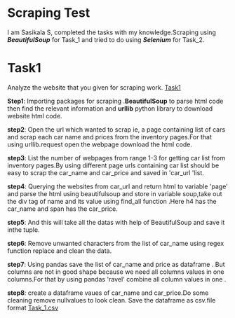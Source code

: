 # Scraping Test 
I am Sasikala S, completed the tasks with my knowledge.Scraping using ***BeautifulSoup*** for Task_1  and tried to do using ***Selenium*** for Task_2.

# Task1 
Analyze the website that you given for scraping work. [Task1](https://github.com/sasikala07/Assessment_Scrapingtest/tree/main/Task1)

**Step1**: Importing packages for scraping .**BeautifulSoup** to parse html code then find the relevant information and **urllib** python library to download website html code.

**step2**: Open the url which wanted to scrap ie, a page containing list of cars and scrap each car name and prices from the inventory pages.For that using urllib.request open the webpage download the html code.

**step3**: List the number of webpages from range 1-3 for getting car list from inventory pages.By using different page urls containing car list should be easy to scrap the car_name and car_price and saved in 'car_url 'list.

**step4**: Querying the websites from car_url and return html to variable 'page' and parse the html using beautifulsoup and store in variable soup,take out the div tag of name and its value using find_all function .Here h4 has the car_name and span has the car_price.
  
**step5**: And this will take all the datas with help of BeautifulSoup and save it inthe tuple.

**step6**: Remove unwanted characters from the list of car_name using regex function replace and clean the data.

**step7**: Using pandas save the list of car_name and price as dataframe . But columns are not in good shape because we need all columns values in one columns.For that by using pandas 'ravel' combine all column values in one .

**step8**: create a dataframe vaues of car_name and car_price.Do some cleaning remove nullvalues to look clean. Save the dataframe as csv.file format
[Task_1.csv](https://github.com/sasikala07/Assessment_Scrapingtest/blob/main/Task1/task_1.csv)
